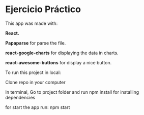 # Ejercicio Práctico

This app was made with:

**React.**

**Papaparse** for parse the file.

**react-google-charts** for displaying the data in charts.

**react-awesome-buttons** for display a nice button.

To run this project in local:

Clone repo in your computer

In terminal, Go to project folder and run npm install for installing dependencies

for start the app run: npm start
